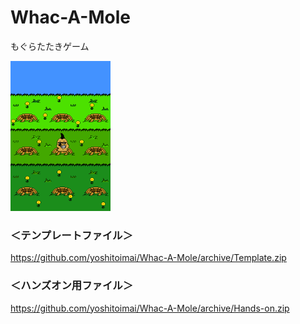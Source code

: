 # Whac-A-Mole
もぐらたたきゲーム

<img alt="もぐらたたきゲーム" src="https://github.com/yoshitoimai/Whac-A-Mole/blob/gh-pages/images/wack_a_mole.png" width="160"/>

### ＜テンプレートファイル＞
<https://github.com/yoshitoimai/Whac-A-Mole/archive/Template.zip>

### ＜ハンズオン用ファイル＞
<https://github.com/yoshitoimai/Whac-A-Mole/archive/Hands-on.zip>

